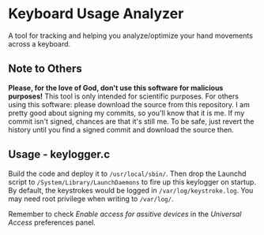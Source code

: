 # Keyboard Usage Analyzer
A tool for tracking and helping you analyze/optimize your hand movements across a
keyboard.

## Note to Others
**Please, for the love of God, don't use this software for malicious purposes!** This 
tool is only intended for scientific purposes. For others using this software: please download the
source from this repository. I am pretty good about signing my commits, so you'll know that it is
me. If my commit isn't signed, chances are that it's still me. To be safe, just revert the history
until you find a signed commit and download the source then.

## Usage - keylogger.c
Build the code and deploy it to `/usr/local/sbin/`. Then drop the Launchd script to
 `/System/Library/LaunchDaemons` to fire up this keylogger on startup. By default, the keystrokes
 would be logged in `/var/log/keystroke.log`. You may need root privilege when writing to
 `/var/log/`.

Remember to check *Enable access for assitive devices* in the *Universal Access* preferences panel.
